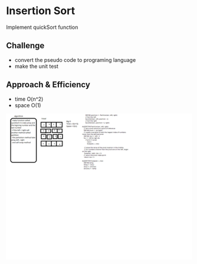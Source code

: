 # Insertion Sort
Implement quickSort function

## Challenge
* convert the pseudo code to programing language 
* make the unit test 

## Approach & Efficiency
* time O(n^2)
* space O(1)

![whitboard](../../assest/quicksort.png)